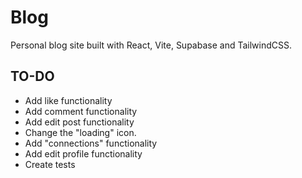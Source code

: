 # Blog
Personal blog site built with React, Vite, Supabase and TailwindCSS.

## TO-DO
- Add like functionality
- Add comment functionality
- Add edit post functionality
- Change the "loading" icon.
- Add "connections" functionality
- Add edit profile functionality
- Create tests